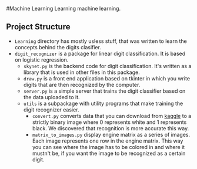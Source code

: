 #Machine Learning
Learning machine learning.

## Project Structure
- ```Learning``` directory has mostly usless stuff, that was written to learn the concepts behind the digits clasifier.
- ```digit_recognizer``` is a package for linear digit classification. It is based on logistic regression.
	- ```skynet.py``` is the backend code for digit classification. It's written as a library that is used in other files in this package.
	- ```draw.py``` is a front end application based on tkinter in which you write digits that are then recognized by the computer.
	- ```server.py``` is a simple server that trains the digit classifier based on the data uploaded to it.
	- ```utils``` is a subpackage with utility programs that make training the digit recognizer easier.
		- ```convert.py``` converts data that you can download from [kaggle](https://www.kaggle.com/c/digit-recognizer/data) to a strictly binary image where 0 represents white and 1 represents black. We discovered that recognition is more accurate this way.
		- ```matrix_to_images.py``` display engine matrix as a series of images. Each image represents one row in the engine matrix. This way you can see where the image has to be colored in and where it mustn't be, if you want the image to be recognized as a certain digit.